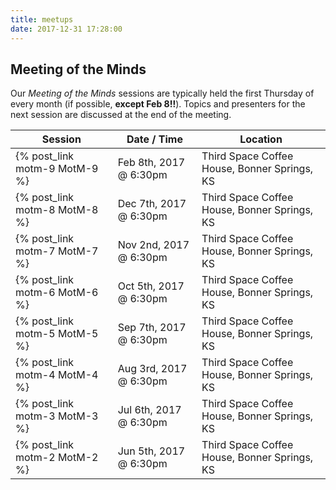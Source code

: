 ```yaml
---
title: meetups
date: 2017-12-31 17:28:00
---
```


## Meeting of the Minds

Our _Meeting of the Minds_ sessions are typically held the first Thursday of every month (if possible, **except Feb 8!!**).  Topics and presenters for the next session are discussed at the end of the meeting.

| Session                       | Date / Time             | Location                                 |
| ----------------------------- | ----------------------- | ---------------------------------------- |
| {% post_link motm-9 MotM-9 %} | Feb 8th, 2017 @ 6:30pm | Third Space Coffee House, Bonner Springs, KS |
| {% post_link motm-8 MotM-8 %} | Dec 7th, 2017 @ 6:30pm | Third Space Coffee House, Bonner Springs, KS |
| {% post_link motm-7 MotM-7 %} | Nov 2nd, 2017 @ 6:30pm | Third Space Coffee House, Bonner Springs, KS |
| {% post_link motm-6 MotM-6 %} | Oct 5th, 2017 @ 6:30pm | Third Space Coffee House, Bonner Springs, KS |
| {% post_link motm-5 MotM-5 %} | Sep 7th, 2017 @ 6:30pm | Third Space Coffee House, Bonner Springs, KS |
| {% post_link motm-4 MotM-4 %} | Aug 3rd, 2017 @ 6:30pm | Third Space Coffee House, Bonner Springs, KS |
| {% post_link motm-3 MotM-3 %} | Jul 6th, 2017 @ 6:30pm | Third Space Coffee House, Bonner Springs, KS |
| {% post_link motm-2 MotM-2 %} | Jun 5th, 2017 @ 6:30pm | Third Space Coffee House, Bonner Springs, KS |